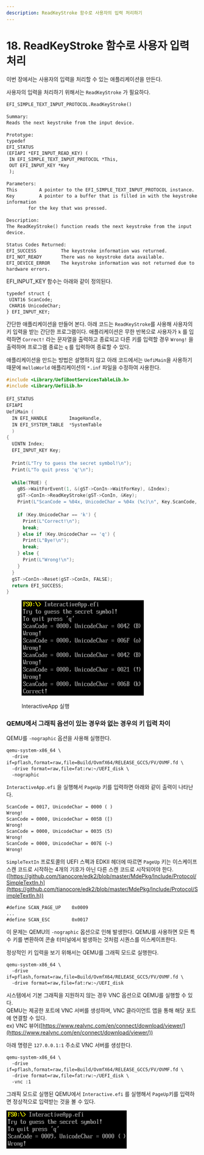 ```yaml
---
description: ReadKeyStroke 함수로 사용자의 입력 처리하기
---
```


# 18. ReadKeyStroke 함수로 사용자 입력 처리

이번 장에서는 사용자의 입력을 처리할 수 있는 애플리케이션을 만든다.

사용자의 입력을 처리하기 위해서는 `ReadKeyStroke` 가 필요하다.

```
EFI_SIMPLE_TEXT_INPUT_PROTOCOL.ReadKeyStroke()

Summary:
Reads the next keystroke from the input device.

Prototype:
typedef
EFI_STATUS
(EFIAPI *EFI_INPUT_READ_KEY) (
 IN EFI_SIMPLE_TEXT_INPUT_PROTOCOL *This,
 OUT EFI_INPUT_KEY *Key
 );

Parameters:
This 		A pointer to the EFI_SIMPLE_TEXT_INPUT_PROTOCOL instance.
Key 		A pointer to a buffer that is filled in with the keystroke information
		for the key that was pressed.

Description:
The ReadKeyStroke() function reads the next keystroke from the input device.

Status Codes Returned:
EFI_SUCCESS 		The keystroke information was returned.
EFI_NOT_READY 		There was no keystroke data available.
EFI_DEVICE_ERROR 	The keystroke information was not returned due to hardware errors.
```

EFI\_INPUT\_KEY 함수는 아래와 같이 정의된다.

```
typedef struct {
 UINT16 ScanCode;
 CHAR16 UnicodeChar;
} EFI_INPUT_KEY;
```

간단한 애플리케이션을 만들어 본다. 아래 코드는 `ReadKeyStroke`를 사용해 사용자의 키 입력을 받는 간단한 프로그램이다. 애플리케이션은 무한 반복으로 사용자가 `k` 를 입력하면 `Correct!` 라는 문자열을 출력하고 종료되고 다른 키를 입력할 경우 `Wrong!` 을 출력하며 프로그램 종료는 `q` 를 입력하여 종료할 수 있다.

애플리케이션을 만드는 방법은 설명하지 않고 아래 코드에서는 `UefiMain`을 사용하기 때문에 `HelloWorld` 애플리케이션의 `*.inf` 파일을 수정하여 사용한다.

```c
#include <Library/UefiBootServicesTableLib.h>
#include <Library/UefiLib.h>

EFI_STATUS
EFIAPI
UefiMain (
  IN EFI_HANDLE        ImageHandle,
  IN EFI_SYSTEM_TABLE  *SystemTable
  )
{
  UINTN Index;
  EFI_INPUT_KEY Key;

  Print(L"Try to guess the secret symbol!\n");
  Print(L"To quit press 'q'\n");

  while(TRUE) {
    gBS->WaitForEvent(1, &(gST->ConIn->WaitForKey), &Index);
    gST->ConIn->ReadKeyStroke(gST->ConIn, &Key);
    Print(L"ScanCode = %04x, UnicodeChar = %04x (%c)\n", Key.ScanCode, Key.UnicodeChar, Key.UnicodeChar);

    if (Key.UnicodeChar == 'k') {
      Print(L"Correct!\n");
      break;
    } else if (Key.UnicodeChar == 'q') {
      Print(L"Bye!\n");
      break;
    } else {
      Print(L"Wrong!\n");
    }
  }
  gST->ConIn->Reset(gST->ConIn, FALSE);
  return EFI_SUCCESS;
}
```

<figure><img src="../../.gitbook/assets/image (9) (2).png" alt=""><figcaption><p>InteractiveApp 실행</p></figcaption></figure>

### QEMU에서 그래픽 옵션이 있는 경우와 없는 경우의 키 입력 차이

QEMU를 `-nographic` 옵션을 사용해 실행한다.

```
qemu-system-x86_64 \
  -drive if=pflash,format=raw,file=Build/OvmfX64/RELEASE_GCC5/FV/OVMF.fd \
  -drive format=raw,file=fat:rw:~/UEFI_disk \
  -nographic
```

`InteractiveApp.efi` 을 실행해서 `PageUp` 키를 입력하면 아래와 같이 출력이 나타난다.

```
ScanCode = 0017, UnicodeChar = 0000 ( )
Wrong!
ScanCode = 0000, UnicodeChar = 005B ([)
Wrong!
ScanCode = 0000, UnicodeChar = 0035 (5)
Wrong!
ScanCode = 0000, UnicodeChar = 007E (~)
Wrong!
```

`SimpleTextIn` 프로토콜의  UEFI 스펙과 EDKII 헤더에 따르면 `PageUp` 키는 이스케이프 스캔 코드로 시작하는 4개의 기호가 아닌 다른 스캔 코드로 시작되어야 한다.\
([https://github.com/tianocore/edk2/blob/master/MdePkg/Include/Protocol/SimpleTextIn.h](https://github.com/tianocore/edk2/blob/master/MdePkg/Include/Protocol/SimpleTextIn.h))

```
#define SCAN_PAGE_UP    0x0009
...
#define SCAN_ESC        0x0017
```

이 문제는 QEMU의 `-nographic` 옵션으로 인해 발생한다. QEMU를 사용하면 모든 특수 키를 변환하여 콘솔 터미널에서 발생하는 것처럼 시퀀스를 이스케이프한다.

정상적인 키 입력을 보기 위해서는 QEMU를 그래픽 모드로 실행한다.

```
qemu-system-x86_64 \
  -drive if=pflash,format=raw,file=Build/OvmfX64/RELEASE_GCC5/FV/OVMF.fd \
  -drive format=raw,file=fat:rw:~/UEFI_disk
```

시스템에서 기본 그래픽을 지원하지 않는 경우 VNC 옵션으로 QEMU를 실행할 수 있다.\
QEMU는 제공한 포트에 VNC 서버를 생성하며, VNC 클라이언트 앱을 통해 해당 포트에 연결할 수 있다.\
ex) VNC 뷰어([https://www.realvnc.com/en/connect/download/viewer/](https://www.realvnc.com/en/connect/download/viewer/))

아래 명령은 `127.0.0.1:1` 주소로 VNC 서버를 생성한다.

```
qemu-system-x86_64 \
  -drive if=pflash,format=raw,file=Build/OvmfX64/RELEASE_GCC5/FV/OVMF.fd \
  -drive format=raw,file=fat:rw:~/UEFI_disk \
  -vnc :1
```

그래픽 모드로 실행된 QEMU에서 `Interactive.efi` 를 실행해서 `PageUp`키를 입력하면 정상적으로 입력받는 것을 볼 수 있다.

![](<../../.gitbook/assets/image (8) (1) (1) (1).png>)
